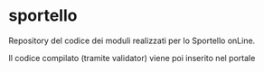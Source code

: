 # sportello
Repository del codice dei moduli realizzati per lo Sportello onLine.

Il codice compilato (tramite validator) viene poi inserito nel portale 

